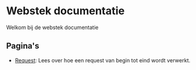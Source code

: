 # Webstek documentatie

Welkom bij de webstek documentatie

## Pagina's

- [Request](request.md): Lees over hoe een request van begin tot eind wordt verwerkt.
